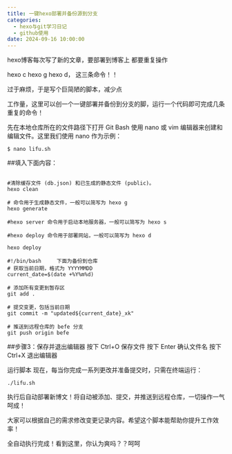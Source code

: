 ```yaml
---
title: 一键hexo部署并备份源到分支
categories:
  - hexo与git学习日记
  - github使用
date: 2024-09-16 10:00:00
---
```

   
hexo博客每次写了新的文章，要部署到博客上
都要重复操作 
<!--more-->
hexo c
hexo g
hexo d，
这三条命令！！

过于麻烦，于是写个巨简陋的脚本，减少点

工作量，这里可以创一个一键部署并备份到分支的脚，运行一个代码即可完成几条重复的命令！

先在本地仓库所在的文件路径下打开 Git Bash 使用 nano 或 vim 编辑器来创建和编辑文件。这里我们使用 nano 作为示例：

```
$ nano lifu.sh

```

##填入下面内容：

```

#清除缓存文件 (db.json) 和已生成的静态文件 (public)。
hexo clean

# 命令用于生成静态文件，一般可以简写为 hexo g
hexo generate

#hexo server 命令用于启动本地服务器，一般可以简写为 hexo s

#hexo deploy 命令用于部署网站，一般可以简写为 hexo d

hexo deploy

#!/bin/bash     下面为备份到仓库
# 获取当前日期，格式为 YYYYMMDD
current_date=$(date +%Y%m%d)
	
# 添加所有变更到暂存区
git add .
	
# 提交变更，包括当前日期
git commit -m "updated${current_date}_xk"
	
# 推送到远程仓库的 befe 分支
git push origin befe

```

##步骤3：保存并退出编辑器
按下 Ctrl+O 保存文件
按下 Enter 确认文件名
按下 Ctrl+X 退出编辑器

运行脚本
现在，每当你完成一系列更改并准备提交时，只需在终端运行：

```
./lifu.sh
```

执行后自动部署新博文！将自动被添加、提交，并推送到远程仓库，一切操作一气呵成！

大家可以根据自己的需求修改变更记录内容。希望这个脚本能帮助你提升工作效率！

全自动执行完成！看到这里，你认为爽吗？？呵呵

